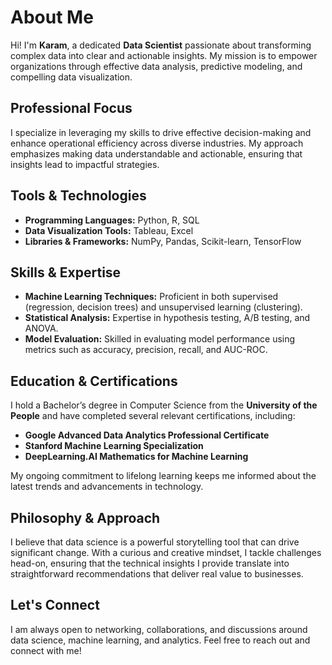 # About Me

Hi! I'm **Karam**, a dedicated **Data Scientist** passionate about transforming complex data into clear and actionable insights. My mission is to empower organizations through effective data analysis, predictive modeling, and compelling data visualization.

## Professional Focus

I specialize in leveraging my skills to drive effective decision-making and enhance operational efficiency across diverse industries. My approach emphasizes making data understandable and actionable, ensuring that insights lead to impactful strategies.

## Tools & Technologies

- **Programming Languages:** Python, R, SQL
- **Data Visualization Tools:** Tableau, Excel
- **Libraries & Frameworks:** NumPy, Pandas, Scikit-learn, TensorFlow

## Skills & Expertise

- **Machine Learning Techniques:** Proficient in both supervised (regression, decision trees) and unsupervised learning (clustering).
- **Statistical Analysis:** Expertise in hypothesis testing, A/B testing, and ANOVA.
- **Model Evaluation:** Skilled in evaluating model performance using metrics such as accuracy, precision, recall, and AUC-ROC.

## Education & Certifications

I hold a Bachelor’s degree in Computer Science from the **University of the People** and have completed several relevant certifications, including:

- **Google Advanced Data Analytics Professional Certificate**
- **Stanford Machine Learning Specialization**
- **DeepLearning.AI Mathematics for Machine Learning**

My ongoing commitment to lifelong learning keeps me informed about the latest trends and advancements in technology.

## Philosophy & Approach

I believe that data science is a powerful storytelling tool that can drive significant change. With a curious and creative mindset, I tackle challenges head-on, ensuring that the technical insights I provide translate into straightforward recommendations that deliver real value to businesses.

## Let's Connect

I am always open to networking, collaborations, and discussions around data science, machine learning, and analytics. Feel free to reach out and connect with me!
